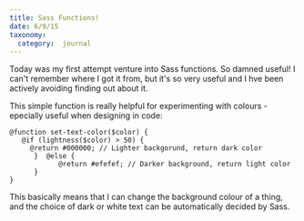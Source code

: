 ```yaml
---
title: Sass Functions!
date: 6/9/15
taxonomy:
  category:  journal
---
```


Today was my first attempt venture into Sass functions. So damned useful! I can't remember where I got it from, but it's so very useful and I hve been actively avoiding finding out about it.

This simple function is really helpful for experimenting with colours - epecially useful when designing in code:

```
@function set-text-color($color) {  
   @if (lightness($color) > 50) {   
     @return #000000; // Lighter backgorund, return dark color   
      }  @else {   
            @return #efefef; // Darker background, return light color   
      }
}
```

This basically means that I can change the background colour of a thing, and the choice of dark or white text can be automatically decided by Sass.